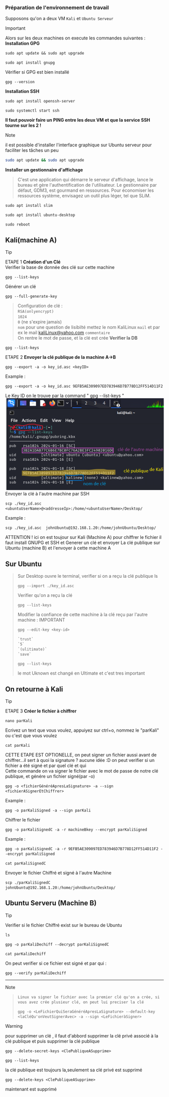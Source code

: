 
### Préparation de l'environnement de travail

Supposons qu'on a deux VM `Kali` et `Ubuntu Serveur`
> [!IMPORTANT]
> Alors sur les deux machines on execute les commandes suivantes : <br>
> **Installation GPG**
> ```
> sudo apt update && sudo apt upgrade
> ```
> ```
> sudo apt install gnupg
> ```
> Vérifier si GPG est bien installé
> ```
> gpg --version
> ```
> **Installation SSH**
> ```
> sudo apt install openssh-server
> ```
> ```
> sudo systemctl start ssh
> ```
> **Il faut pouvoir faire un PING entre les deux VM et que la service SSH tourne sur les 2 !**


> [!NOTE]
> il est possible d'installer l'interface graphique sur Ubuntu serveur pour faciliter les tâches un peu<br>
> ```bash
> sudo apt update && sudo apt upgrade
> ```
> **Installer un gestionnaire d'affichage** <br>
> >  C'est une application qui démarre le serveur d'affichage, lance le bureau et gère l'authentification de l'utilisateur. Le gestionnaire par défaut, GDM3, est gourmand en ressources. Pour économiser les ressources système, envisagez un outil plus léger, tel que SLiM.
> ```
> sudo apt install slim
> ```
> ```
> sudo apt install ubuntu-desktop
> ```
> ```
> sudo reboot
> ```

## Kali(machine A)

> [!TIP]
> ETAPE 1 **Création d'un Clé** <br>
> Verifier la base de donnée des clé sur cette machine
> ```
> gpg --list-keys
> ```
> Générer un clé
> ```
> gpg --full-generate-key
> ```
> > Configuration de clé :<br>
> > `RSA(onlyencrypt)` <br> `1024`<br> `0` (ne s'expire jamais) <br>  `nom` pour une question de lisibilté mettez le nom KaliLinux `mail` et par ex le mail kaliLinux@yahoo.com  `commentaire`
> > <br>
> On rentre le mot de passe, et la clé est crée
 **Verifier la DB**
> ```
> gpg --list-keys
> ```
>  ETAPE 2 **Envoyer la clé publique de la machine A->B**
> ```
> gpg --export -a -o key_id.asc <keyID>
> ```
> Example : 
> ```
> gpg --export -a -o key_id.asc 9EFB5AE309097ED783946D7B778D12FF514D11F2
> ```
> Le Key ID on le trouve par la command " gpg --list-keys " <br>
>  ![what](https://raw.githubusercontent.com/Ziadoon95/Security/main/Screenshot%20(22).png) <br>
> Envoyer la clé à l'autre machine par SSH
> ```
> scp ./key_id.asc  <ubuntuUserName>@<addresseIp>:/home/<ubuntuUserName>/Desktop/
> ```
> Example :
> ```
> scp ./key_id.asc  johnUbuntu@192.168.1.20:/home/johnUbuntu/Desktop/
> ```
> ATTENTION ! ici on est toujour sur Kali (Machine A) pour chiffrer le fichier il faut install GNUPG et SSH et Generer un clé et envoyer La clé publique sur
> Ubuntu (machine B) et l'envoyer à cette machine A


## Sur Ubuntu 
> Sur Desktop ouvre le terminal, verifier si on a reçu la clé publique
> ls
>```
> gpg --import ./key_id.asc
> ```
> Verifier qu'on a reçu la clé
> ```
> gpg --list-keys
> ```
> Modifier la confiance de cette machine à la clé reçu par l'autre machine : IMPORTANT
> ```
> gpg --edit-key <key-id>
> ```
> ```
> `trust`
> `5`
> `(ulitimate)`
> `save`
> ```
> ```
> gpg --list-keys
> ```
> le mot Uknown est changé en Ultimate et c'est tres important


## On retourne à Kali
> [!TIP]
> ETAPE 3 **Créer le fichier à chiffrer**
> ```
> nano parKali
> ```
> Ecrivez un text que vous voulez, appuiyez sur ctrl+o, nommez le "parKali" ou c'est que vous voulez
> ```
> cat parKali
> ```
> CETTE ETAPE EST OPTIONELLE, on peut signer un fichier aussi avant de chiffrer...il sert à quoi la signature ? aucune idée :D
> on peut verifier si un fichier a été signé et par quel clé et qui <br>
> Cette commande on va signer le fichier avec le mot de passe de notre clé publique, et génére un fichier signé(par -o)
> ```
> gpg -o <fichierGénéréApresLaSignature> -a --sign <fichierASignerEtChiffrer>
> ```
> Example :
> ```
> gpg -o parKaliSigned -a --sign parKali
> ```
> Chiffrer le fichier
> ```
> gpg -o parKaliSignedC -a -r machineBkey --encrypt parKaliSigned
> ```
> Example :
> ```
> gpg -o parKaliSignedC -a -r 9EFB5AE309097ED783946D7B778D12FF514D11F2 --encrypt parKaliSigned 
> ```
> ```
> cat parKaliSignedC
> ```
> Envoyer le fichier Chiffré et signé à l'autre Machine
> ```
> scp ./parKaliSignedC  johnUbuntu@192.168.1.20:/home/johnUbuntu/Desktop/
> ```

 ## Ubuntu Serveru (Machine B)

> [!TIP]
> Verifier si le fichier Chiffré exist sur le bureau de Ubuntu
> ```
> ls
> ```
> ```
> gpg -o parKaliDechiff --decrypt parKaliSignedC
> ```
> ```
> cat parKaliDechiff
> ```
> On peut verifier si ce fichier est signé et par qui :
> ```
> gpg --verify parKaliDechiff
> ```

***


> [!NOTE]

> ```
> Linux va signer le fichier avec la premier clé qu'on a crée, si vous avez crée plusieur clé, on peut lui preciser la clé 
> ```
> ```
> gpg -o <LeFichierQuiSeraGénéréApresLaSignature> --default-key  <laCléQu'onVeutSignerAvec> -a --sign <LeFichieràSigner>
> ```


> [!WARNING]
> pour supprimer un clé , il faut d'abbord supprimer la clé privé associé à la clé publique et puis supprimer la clé publique <br>
> ```
> gpg --delete-secret-keys <ClePubliqueASupprime>
> ```
> ```
> gpg --list-keys
> ```
> la clé publique est toujours la,seulement sa clé privé est supprimé
> ```
> gpg --delete-keys <ClePubliqueASupprime>
> ```
> maintenant est supprimé
